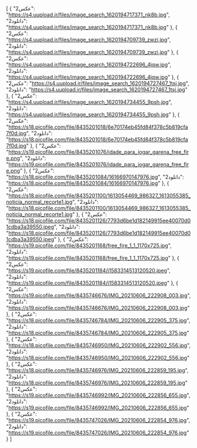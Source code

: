 [
  {
    "عکس2": "https://s4.uupload.ir/files/image_search_1620194717371_nk8b.jpg",
    "دانلود2": "https://s4.uupload.ir/files/image_search_1620194717371_nk8b.jpg"
  },
  {
    "عکس2": "https://s4.uupload.ir/files/image_search_1620194709739_zwzi.jpg",
    "دانلود2": "https://s4.uupload.ir/files/image_search_1620194709739_zwzi.jpg"
  },
  {
    "عکس2": "https://s4.uupload.ir/files/image_search_1620194722696_4jqw.jpg",
    "دانلود2": "https://s4.uupload.ir/files/image_search_1620194722696_4jqw.jpg"
  },
  {
    "عکس2": "https://s4.uupload.ir/files/image_search_1620194727467_1tsj.jpg",
    "دانلود2": "https://s4.uupload.ir/files/image_search_1620194727467_1tsj.jpg"
  },
  {
    "عکس2": "https://s4.uupload.ir/files/image_search_1620194734455_9psh.jpg",
    "دانلود2": "https://s4.uupload.ir/files/image_search_1620194734455_9psh.jpg"
  },
  {
    "عکس2": "https://s18.picofile.com/file/8435201018/6e70174eb45fd84f378c5b819cfa7f0d.jpg",
    "دانلود2": "https://s18.picofile.com/file/8435201018/6e70174eb45fd84f378c5b819cfa7f0d.jpg"
  },
  {
    "عکس2": "https://s19.picofile.com/file/8435201076/idade_para_jogar_garena_free_fire.png",
    "دانلود2": "https://s19.picofile.com/file/8435201076/idade_para_jogar_garena_free_fire.png"
  },
  {
    "عکس2": "https://s18.picofile.com/file/8435201084/16166970147976.jpg",
    "دانلود2": "https://s18.picofile.com/file/8435201084/16166970147976.jpg"
  },
  {
    "عکس2": "https://s18.picofile.com/file/8435201100/1613054469_986327_1613055385_noticia_normal_recorte1.jpg",
    "دانلود2": "https://s18.picofile.com/file/8435201100/1613054469_986327_1613055385_noticia_normal_recorte1.jpg"
  },
  {
    "عکس2": "https://s18.picofile.com/file/8435201126/7793d6be1d182149915ee40070d01cdba3a39550.jpeg",
    "دانلود2": "https://s18.picofile.com/file/8435201126/7793d6be1d182149915ee40070d01cdba3a39550.jpeg"
  },
  {
    "عکس2": "https://s19.picofile.com/file/8435201168/free_fire_1_1_1170x725.jpg",
    "دانلود2": "https://s19.picofile.com/file/8435201168/free_fire_1_1_1170x725.jpg"
  },
  {
    "عکس2": "https://s19.picofile.com/file/8435201184/i1583314513120520.jpeg",
    "دانلود2": "https://s19.picofile.com/file/8435201184/i1583314513120520.jpeg"
  },
  {
    "عکس2": "https://s19.picofile.com/file/8435746676/IMG_20210606_222908_003.jpg",
    "دانلود2": "https://s19.picofile.com/file/8435746676/IMG_20210606_222908_003.jpg"
  },
  {
    "عکس2": "https://s18.picofile.com/file/8435746784/IMG_20210606_222905_375.jpg",
    "دانلود2": "https://s18.picofile.com/file/8435746784/IMG_20210606_222905_375.jpg"
  },
  {
    "عکس2": "https://s18.picofile.com/file/8435746950/IMG_20210606_222902_556.jpg",
    "دانلود2": "https://s18.picofile.com/file/8435746950/IMG_20210606_222902_556.jpg"
  },
  {
    "عکس2": "https://s18.picofile.com/file/8435746976/IMG_20210606_222859_195.jpg",
    "دانلود2": "https://s18.picofile.com/file/8435746976/IMG_20210606_222859_195.jpg"
  },
  {
    "عکس2": "https://s19.picofile.com/file/8435746992/IMG_20210606_222856_655.jpg",
    "دانلود2": "https://s19.picofile.com/file/8435746992/IMG_20210606_222856_655.jpg"
  },
  {
    "عکس2": "https://s19.picofile.com/file/8435747026/IMG_20210606_222854_976.jpg",
    "دانلود2": "https://s19.picofile.com/file/8435747026/IMG_20210606_222854_976.jpg"
  }
]
